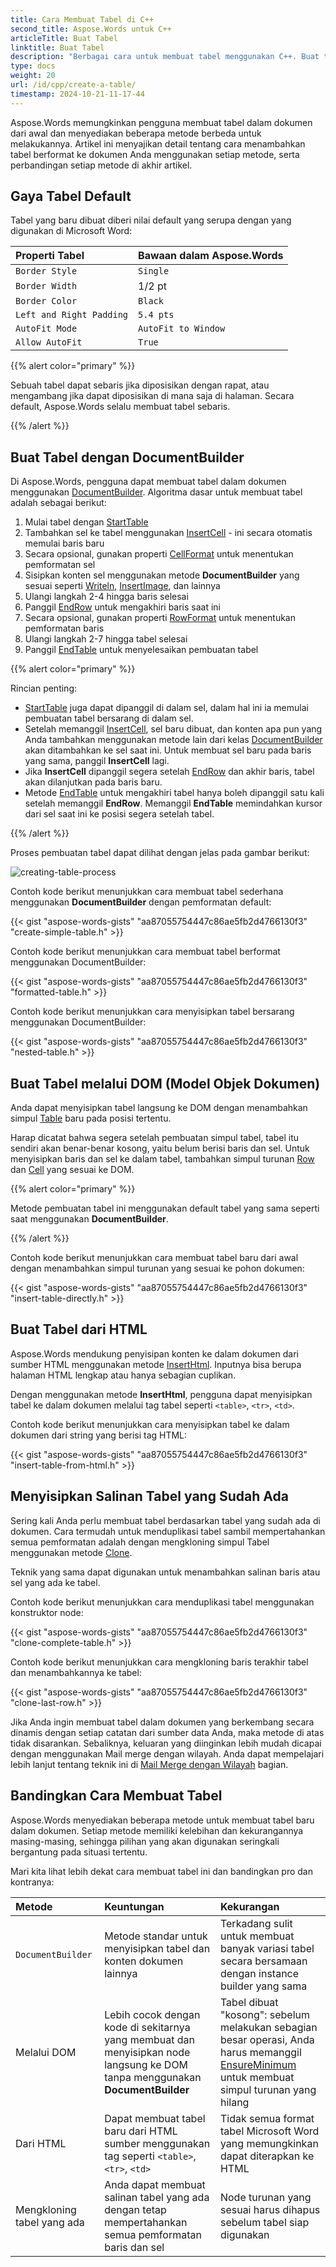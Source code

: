 ```yaml
---
title: Cara Membuat Tabel di C++
second_title: Aspose.Words untuk C++
articleTitle: Buat Tabel
linktitle: Buat Tabel
description: "Berbagai cara untuk membuat tabel menggunakan C++. Buat tabel dalam C++ untuk dokumen Anda. Tambahkan tabel di C++."
type: docs
weight: 20
url: /id/cpp/create-a-table/
timestamp: 2024-10-21-11-17-44
---
```


Aspose.Words memungkinkan pengguna membuat tabel dalam dokumen dari awal dan menyediakan beberapa metode berbeda untuk melakukannya. Artikel ini menyajikan detail tentang cara menambahkan tabel berformat ke dokumen Anda menggunakan setiap metode, serta perbandingan setiap metode di akhir artikel.

## Gaya Tabel Default

Tabel yang baru dibuat diberi nilai default yang serupa dengan yang digunakan di Microsoft Word:

| Properti Tabel | Bawaan dalam Aspose.Words |
| :- | :- |
| `Border Style` | `Single` |
| `Border Width` | 1/2 pt |
| `Border Color` | `Black` |
| `Left and Right Padding` | `5.4 pts` |
| `AutoFit Mode` | `AutoFit to Window` |
| `Allow AutoFit` | `True` |

{{% alert color="primary" %}}

Sebuah tabel dapat sebaris jika diposisikan dengan rapat, atau mengambang jika dapat diposisikan di mana saja di halaman. Secara default, Aspose.Words selalu membuat tabel sebaris.

{{% /alert %}}

## Buat Tabel dengan DocumentBuilder

Di Aspose.Words, pengguna dapat membuat tabel dalam dokumen menggunakan [DocumentBuilder](https://reference.aspose.com/words/cpp/aspose.words/documentbuilder/). Algoritma dasar untuk membuat tabel adalah sebagai berikut:

1. Mulai tabel dengan [StartTable](https://reference.aspose.com/words/cpp/aspose.words/documentbuilder/starttable/)
2. Tambahkan sel ke tabel menggunakan [InsertCell](https://reference.aspose.com/words/cpp/aspose.words/documentbuilder/insertcell/) - ini secara otomatis memulai baris baru
3. Secara opsional, gunakan properti [CellFormat](https://reference.aspose.com/words/cpp/aspose.words/documentbuilder/get_cellformat/) untuk menentukan pemformatan sel
4. Sisipkan konten sel menggunakan metode **DocumentBuilder** yang sesuai seperti [Writeln](https://reference.aspose.com/words/cpp/aspose.words/documentbuilder/writeln/), [InsertImage](https://reference.aspose.com/words/cpp/aspose.words/documentbuilder/insertimage/), dan lainnya
5. Ulangi langkah 2-4 hingga baris selesai
6. Panggil [EndRow](https://reference.aspose.com/words/cpp/aspose.words/documentbuilder/endrow/) untuk mengakhiri baris saat ini
7. Secara opsional, gunakan properti [RowFormat](https://reference.aspose.com/words/cpp/aspose.words/documentbuilder/get_rowformat/) untuk menentukan pemformatan baris
8. Ulangi langkah 2-7 hingga tabel selesai
9. Panggil [EndTable](https://reference.aspose.com/words/cpp/aspose.words/documentbuilder/endtable/) untuk menyelesaikan pembuatan tabel

{{% alert color="primary" %}}

Rincian penting:

- [StartTable](https://reference.aspose.com/words/cpp/aspose.words/documentbuilder/starttable/) juga dapat dipanggil di dalam sel, dalam hal ini ia memulai pembuatan tabel bersarang di dalam sel.
- Setelah memanggil [InsertCell](https://reference.aspose.com/words/cpp/aspose.words/documentbuilder/insertcell/), sel baru dibuat, dan konten apa pun yang Anda tambahkan menggunakan metode lain dari kelas [DocumentBuilder](https://reference.aspose.com/words/cpp/aspose.words/documentbuilder/) akan ditambahkan ke sel saat ini. Untuk membuat sel baru pada baris yang sama, panggil **InsertCell** lagi.
- Jika **InsertCell** dipanggil segera setelah [EndRow](https://reference.aspose.com/words/cpp/aspose.words/documentbuilder/endrow/) dan akhir baris, tabel akan dilanjutkan pada baris baru.
- Metode [EndTable](https://reference.aspose.com/words/cpp/aspose.words/documentbuilder/endtable/) untuk mengakhiri tabel hanya boleh dipanggil satu kali setelah memanggil **EndRow**. Memanggil **EndTable** memindahkan kursor dari sel saat ini ke posisi segera setelah tabel.

{{% /alert %}}

Proses pembuatan tabel dapat dilihat dengan jelas pada gambar berikut:

![creating-table-process](creating-table-process.jpg)

Contoh kode berikut menunjukkan cara membuat tabel sederhana menggunakan **DocumentBuilder** dengan pemformatan default:

{{< gist "aspose-words-gists" "aa87055754447c86ae5fb2d4766130f3" "create-simple-table.h" >}}

Contoh kode berikut menunjukkan cara membuat tabel berformat menggunakan DocumentBuilder:

{{< gist "aspose-words-gists" "aa87055754447c86ae5fb2d4766130f3" "formatted-table.h" >}}

Contoh kode berikut menunjukkan cara menyisipkan tabel bersarang menggunakan DocumentBuilder:

{{< gist "aspose-words-gists" "aa87055754447c86ae5fb2d4766130f3" "nested-table.h" >}}

## Buat Tabel melalui DOM (Model Objek Dokumen)

Anda dapat menyisipkan tabel langsung ke DOM dengan menambahkan simpul [Table](https://reference.aspose.com/words/cpp/aspose.words.tables/table/) baru pada posisi tertentu.

Harap dicatat bahwa segera setelah pembuatan simpul tabel, tabel itu sendiri akan benar-benar kosong, yaitu belum berisi baris dan sel. Untuk menyisipkan baris dan sel ke dalam tabel, tambahkan simpul turunan [Row](https://reference.aspose.com/words/cpp/aspose.words.tables/row/) dan [Cell](https://reference.aspose.com/words/cpp/aspose.words.tables/cell/) yang sesuai ke DOM.

{{% alert color="primary" %}}

Metode pembuatan tabel ini menggunakan default tabel yang sama seperti saat menggunakan **DocumentBuilder**.

{{% /alert %}}

Contoh kode berikut menunjukkan cara membuat tabel baru dari awal dengan menambahkan simpul turunan yang sesuai ke pohon dokumen:

{{< gist "aspose-words-gists" "aa87055754447c86ae5fb2d4766130f3" "insert-table-directly.h" >}}

## Buat Tabel dari HTML

Aspose.Words mendukung penyisipan konten ke dalam dokumen dari sumber HTML menggunakan metode [InsertHtml](https://reference.aspose.com/words/cpp/aspose.words/documentbuilder/inserthtml/). Inputnya bisa berupa halaman HTML lengkap atau hanya sebagian cuplikan.

Dengan menggunakan metode **InsertHtml**, pengguna dapat menyisipkan tabel ke dalam dokumen melalui tag tabel seperti `<table>`, `<tr>`, `<td>`.

Contoh kode berikut menunjukkan cara menyisipkan tabel ke dalam dokumen dari string yang berisi tag HTML:

{{< gist "aspose-words-gists" "aa87055754447c86ae5fb2d4766130f3" "insert-table-from-html.h" >}}

## Menyisipkan Salinan Tabel yang Sudah Ada

Sering kali Anda perlu membuat tabel berdasarkan tabel yang sudah ada di dokumen. Cara termudah untuk menduplikasi tabel sambil mempertahankan semua pemformatan adalah dengan mengkloning simpul Tabel menggunakan metode [Clone](https://reference.aspose.com/words/cpp/aspose.words/node/clone/).

Teknik yang sama dapat digunakan untuk menambahkan salinan baris atau sel yang ada ke tabel.

Contoh kode berikut menunjukkan cara menduplikasi tabel menggunakan konstruktor node:

{{< gist "aspose-words-gists" "aa87055754447c86ae5fb2d4766130f3" "clone-complete-table.h" >}}

Contoh kode berikut menunjukkan cara mengkloning baris terakhir tabel dan menambahkannya ke tabel:

{{< gist "aspose-words-gists" "aa87055754447c86ae5fb2d4766130f3" "clone-last-row.h" >}}

Jika Anda ingin membuat tabel dalam dokumen yang berkembang secara dinamis dengan setiap catatan dari sumber data Anda, maka metode di atas tidak disarankan. Sebaliknya, keluaran yang diinginkan lebih mudah dicapai dengan menggunakan Mail merge dengan wilayah. Anda dapat mempelajari lebih lanjut tentang teknik ini di [Mail Merge dengan Wilayah](/words/cpp/types-of-mail-merge-operations/) bagian.

## Bandingkan Cara Membuat Tabel

Aspose.Words menyediakan beberapa metode untuk membuat tabel baru dalam dokumen. Setiap metode memiliki kelebihan dan kekurangannya masing-masing, sehingga pilihan yang akan digunakan seringkali bergantung pada situasi tertentu.

Mari kita lihat lebih dekat cara membuat tabel ini dan bandingkan pro dan kontranya:

| Metode | Keuntungan | Kekurangan |
| :- | :- | :- |
| `DocumentBuilder` | Metode standar untuk menyisipkan tabel dan konten dokumen lainnya | Terkadang sulit untuk membuat banyak variasi tabel secara bersamaan dengan instance builder yang sama |
| Melalui DOM | Lebih cocok dengan kode di sekitarnya yang membuat dan menyisipkan node langsung ke DOM tanpa menggunakan **DocumentBuilder** | Tabel dibuat "kosong": sebelum melakukan sebagian besar operasi, Anda harus memanggil [EnsureMinimum](https://reference.aspose.com/words/cpp/aspose.words.tables/table/ensureminimum/) untuk membuat simpul turunan yang hilang |
| Dari HTML | Dapat membuat tabel baru dari HTML sumber menggunakan tag seperti `<table>`, `<tr>`, `<td>` | Tidak semua format tabel Microsoft Word yang memungkinkan dapat diterapkan ke HTML |
| Mengkloning tabel yang ada | Anda dapat membuat salinan tabel yang ada dengan tetap mempertahankan semua pemformatan baris dan sel | Node turunan yang sesuai harus dihapus sebelum tabel siap digunakan |
